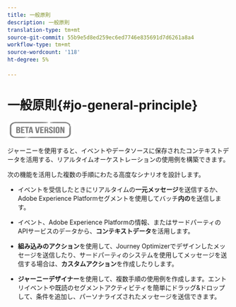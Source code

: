 ```yaml
---
title: 一般原則
description: 一般原則
translation-type: tm+mt
source-git-commit: 55b9e5d8ed259ec6ed7746e835691d7d6261a8a4
workflow-type: tm+mt
source-wordcount: '118'
ht-degree: 5%

---
```


# 一般原則{#jo-general-principle}

![](../assets/do-not-localize/badge.png)

ジャーニーを使用すると、イベントやデータソースに保存されたコンテキストデータを活用する、リアルタイムオーケストレーションの使用例を構築できます。

次の機能を活用した複数の手順にわたる高度なシナリオを設計します。

* イベントを受信したときにリアルタイムの&#x200B;**一元メッセージ**&#x200B;を送信するか、Adobe Experience Platformセグメントを使用してバッチ&#x200B;**内の**&#x200B;を送信します。

* イベント、Adobe Experience Platformの情報、またはサードパーティのAPIサービスのデータから、**コンテキストデータ**&#x200B;を活用します。

* **組み込みのアクション**&#x200B;を使用して、Journey Optimizerでデザインしたメッセージを送信したり、サードパーティのシステムを使用してメッセージを送信する場合は、**カスタムアクション**&#x200B;を作成したりします。

* **ジャーニーデザイナー**&#x200B;を使用して、複数手順の使用例を作成します。エントリイベントや既読のセグメントアクティビティを簡単にドラッグ&amp;ドロップして、条件を追加し、パーソナライズされたメッセージを送信できます。
